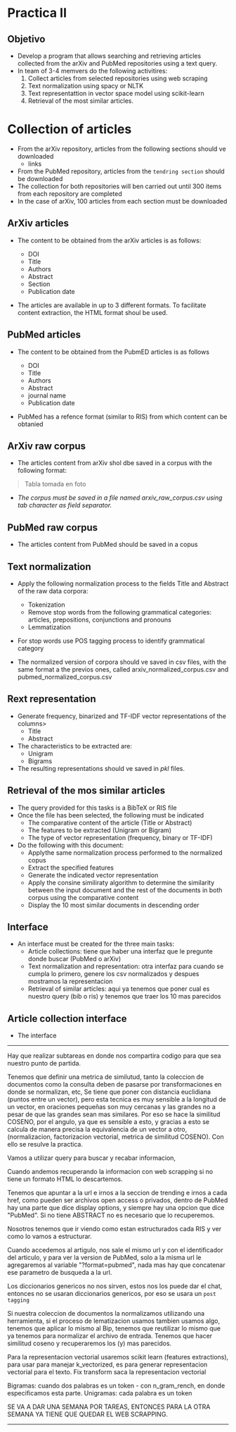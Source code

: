 # Practica II

## Objetivo

- Develop a program that allows searching and retrieving articles collected from the arXiv and PubMed repositories using a 
  text query.
- In team of 3-4 memvers do the following activitires:
    1. Collect articles from selected repositories using web scraping
    2. Text normalization using spacy or NLTK
    3. Text representattion in vector space model using scikit-learn
    4. Retrieval of the most similar articles.

# Collection of articles

- From the arXiv repository, articles from the following sections should ve downloaded
    - links
- From the PubMed repository, articles from the `tendring section` should be downloaded
- The collection for both repositories will ben carried out until 300 items from each repository are completed
- In the case of arXiv, 100 articles from each section must be downloaded

## ArXiv articles

- The content to be obtained from the arXiv articles is as follows:

    - DOI
    - Title
    - Authors
    - Abstract
    - Section
    - Publication date

- The articles are available in up to 3 different formats. To facilitate content extraction, the HTML format shoul be used.

## PubMed articles

- The content to be obtained from the PubmED articles is as follows

    - DOI
    - Title
    - Authors
    - Abstract
    - journal name
    - Publication date

- PubMed has a refence format (similar to RIS) from which content can be obtanied

## ArXiv raw corpus

- The articles content from arXiv shol dbe saved in a corpus with the following format:

> Tabla tomada en foto

- *The corpus must be saved in a file named arxiv_raw_corpus.csv using tab character as field separator.*

## PubMed raw corpus

- The articles content from PubMed should be saved in a copus 

## Text normalization

- Apply the following normalization process to the fields Title and Abstract of the raw data corpora:
    - Tokenization
    - Remove stop words from the following grammatical categories: articles, prepositions, conjunctions and pronouns
    - Lemmatization

- For stop words use POS tagging process to identify grammatical category
- The normalized version of corpora should ve saved in csv files, with the same format a the previos ones, called arxiv_normalized_corpus.csv
  and pubmed_normalized_corpus.csv

## Rext representation

- Generate frequency, binarized and TF-IDF vector representations of the columns>
    - Title
    - Abstract
- The characteristics to be extracted are:
    - Unigram
    - Bigrams
- The resulting representations should ve saved in *pkl* files.

## Retrieval of the mos similar articles

- The query provided for this tasks is a BibTeX or RIS file
- Once the file has been selected, the following must be indicated
    - The comparative content of the article (Title or Abstract)
    - The features to be extracted (Unigram or Bigram)
    - The type of vector representation (frequency, binary or TF-IDF)
- Do the following with this document:
    - Applythe same normalization process performed to the normalized copus
    - Extract the specified features
    - Generate the indicated vector representation
    - Apply the consine similiraty algorithm to determine the similarity between the input document and the rest of the documents
      in both corpus using the comparative content
    - Display the 10 most similar documents in descending order

## Interface

- An interface must be created for the three main tasks:
    - Article collections: tiene que haber una interfaz que le pregunte donde buscar (PubMed o arXiv)
    - Text normalization and representation: otra interfaz para cuando se cumpla lo primero, genere los csv normalizados
      y despues mostramos la representacion 
    - Retrieval of similar articles: aqui ya tenemos que poner cual es nuestro query (bib o ris) y tenemos que traer los 10
      mas parecidos

## Article collection interface

- The interface 

-------

Hay que realizar subtareas en donde nos compartira codigo para que sea nuestro punto de partida.

Tenemos que definir una metrica de similutud, tanto la coleccion de documentos como la consulta deben de pasarse por transformaciones
en donde se normalizan, etc, Se tiene que poner con distancia euclidiana (puntos entre un vector), pero esta tecnica es muy sensible a la
longitud de un vector, en oraciones pequeñas son muy cercanas y las grandes no a pesar de que las grandes sean mas similares. Por eso se 
hace la similitud COSENO, por el angulo, ya que es sensible a esto, y gracias a esto se calcula de manera precisa la equivalencia de un
vector a otro, (normalizacion, factorizacion vectorial, metrica de similitud COSENO). Con ello se resulve la practica.

Vamos a utilizar query para buscar y recabar informacion,

Cuando andemos recuperando la informacion con web scrapping si no tiene un formato HTML lo descartemos.

Tenemos que apuntar a la url e irnos a la seccion de trending e irnos a cada href, como pueden ser archivos open access
o privados, dentro de PubMed hay una parte que dice display options, y siempre hay una opcion que dice "PubMed".
Si no tiene ABSTRACT no es necesario que lo recuperemos.

Nosotros tenemos que ir viendo como estan estructurados cada RIS y ver como lo vamos a estructurar.

Cuando accedemos al artigulo, nos sale el mismo url y con el identificador del articulo, y para ver la version de PubMed, solo a la misma url
le agregaremos al variable "?format=pubmed", nada mas hay que concatenar ese parametro de busqueda a la url.

Los diccionarios genericos no nos sirven, estos nos los puede dar el chat, entonces no se usaran diccionarios genericos, por eso se usara
un `post tagging`

Si nuestra coleccion de documentos la normalizamos utilizando una herramienta, si el proceso de lematizacion usamos tambien usamos algo, tenemos 
que aplicar lo mismo al Bip, tenemos que reutilizar lo mismo que ya tenemos para normalizar el archivo de entrada. Tenemos que hacer similitud coseno
y recuperaremos los (y) mas parecidos.

Para la representacion vectorial usaremos scikit learn (features extractions), para usar para manejar k_vectorized, es para generar representacion 
vectorial para el texto. Fix transform saca la representacion vectorial

Bigramas: cuando dos palabras es un token - con n_gram_rench, en donde especificamos esta parte.
Unigramas: cada palabra es un token

SE VA A DAR UNA SEMANA POR TAREAS, ENTONCES PARA LA OTRA SEMANA YA TIENE QUE QUEDAR EL WEB SCRAPPING.

-------